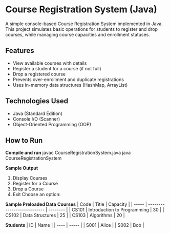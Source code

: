 # Course Registration System (Java)

A simple console-based Course Registration System implemented in Java. This project simulates basic operations for students to register and drop courses, while managing course capacities and enrollment statuses.

## Features

- View available courses with details
- Register a student for a course (if not full)
- Drop a registered course
- Prevents over-enrollment and duplicate registrations
- Uses in-memory data structures (HashMap, ArrayList)

## Technologies Used

- Java (Standard Edition)
- Console I/O (Scanner)
- Object-Oriented Programming (OOP)

## How to Run

**Compile and run**
javac CourseRegistrationSystem.java
java CourseRegistrationSystem

**Sample Output**
1. Display Courses
2. Register for a Course
3. Drop a Course
4. Exit
Choose an option:

**Sample Preloaded Data**
**Courses**
| Code  | Title                       | Capacity |
| ----- | --------------------------- | -------- |
| CS101 | Introduction to Programming | 30       |
| CS102 | Data Structures             | 25       |
| CS103 | Algorithms                  | 20       |


**Students**
| ID   | Name  |
| ---- | ----- |
| S001 | Alice |
| S002 | Bob   |



